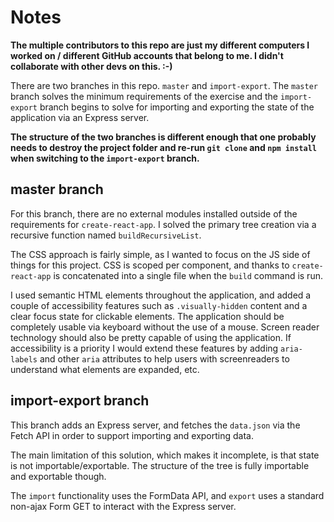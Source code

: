 # Notes

**The multiple contributors to this repo are just my different computers I worked on / different GitHub accounts that belong to me. I didn't collaborate with other devs on this. :-)**

There are two branches in this repo. `master` and `import-export`.
The `master` branch solves the minimum requirements of the exercise and the `import-export` branch begins to solve for importing and exporting the state of the application via an Express server.

**The structure of the two branches is different enough that one probably needs to destroy the project folder and re-run `git clone` and `npm install` when switching to the `import-export` branch.**

## master branch

For this branch, there are no external modules installed outside of the requirements for `create-react-app`. I solved the primary tree creation via a recursive function named `buildRecursiveList`. 

The CSS approach is fairly simple, as I wanted to focus on the JS side of things for this project. CSS is scoped per component, and thanks to `create-react-app` is concatenated into a single file when the `build` command is run.

I used semantic HTML elements throughout the application, and added a couple of accessibility features such as `.visually-hidden` content and a clear focus state for clickable elements. The application should be completely usable via keyboard without the use of a mouse. Screen reader technology should also be pretty capable of using the application. If accessibility is a priority I would extend these features by adding `aria-labels` and other `aria` attributes to help users with screenreaders to understand what elements are expanded, etc.

## import-export branch

This branch adds an Express server, and fetches the `data.json` via the Fetch API in order to support importing and exporting data.

The main limitation of this solution, which makes it incomplete, is that state is not importable/exportable. The structure of the tree is fully importable and exportable though.

The `import` functionality uses the FormData API, and `export` uses a standard non-ajax Form GET to interact with the Express server. 
